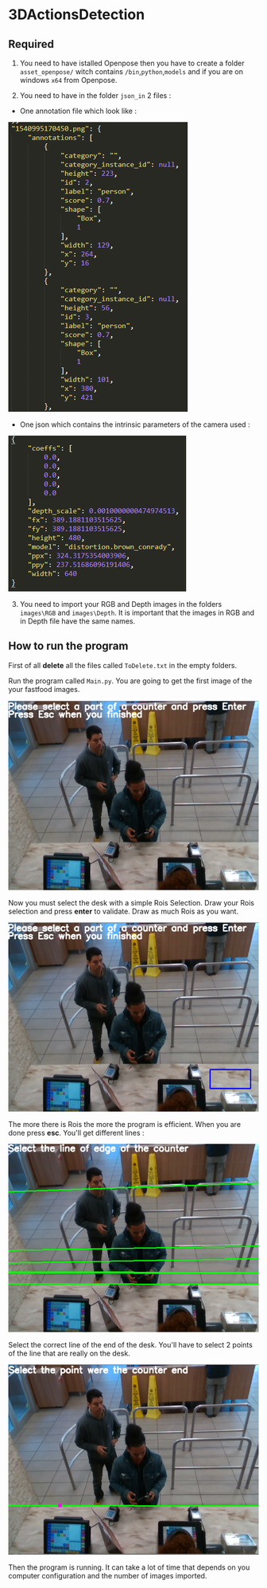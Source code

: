 # 3DActionsDetection

## Required

1. You need to have istalled Openpose then you have to create a folder `asset_openpose/` witch contains `/bin`,`python`,`models` and if you are on windows `x64` from Openpose. 

2. You need to have in the folder `json_in` 2 files : 
- One annotation file which look like :

![picture](img/annotationFile.png)

- One json which contains the intrinsic parameters of the camera used :

![picture](img/intrinsic.png)

3. You need to import your RGB and Depth images in the folders `images\RGB` and `images\Depth`. It is important that the images in RGB and in Depth file have the same names. 

## How to run the program

First of all **delete** all the files called `ToDelete.txt` in the empty folders.

Run the program called `Main.py`. You are going to get the first image of the your fastfood images. 

![picture](img/1.png)

Now you must select the desk with a simple Rois Selection. Draw your Rois selection and press **enter** to validate. Draw as much Rois as you want. 

![picture](img/roisSelection.png)

The more there is Rois the more the program is efficient. When you are done press **esc**. You'll get different lines :

![picture](img/lineSelection.png)

Select the correct line of the end of the desk. You'll have to select 2 points of the line that are really on the desk. 

![picture](img/pointsSelection.png)

Then the program is running. It can take a lot of time that depends on you computer configuration and the number of images imported. 




